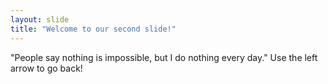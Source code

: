 ```yaml
---
layout: slide
title: "Welcome to our second slide!"
---
```

"People say nothing is impossible, but I do nothing every day."
Use the left arrow to go back!
